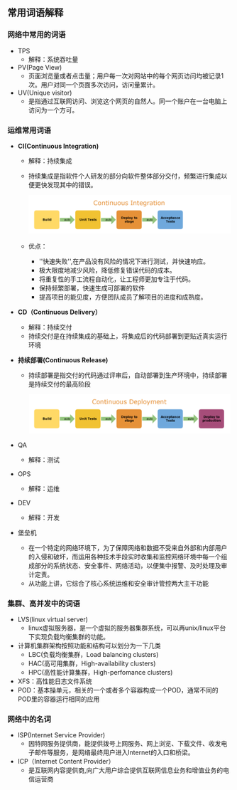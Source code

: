 ## 常用词语解释

### 网络中常用的词语

* TPS
  * 解释：系统吞吐量
* PV(Page View)
  * 页面浏览量或者点击量；用户每一次对网站中的每个网页访问均被记录1次。用户对同一个页面多次访问，访问量累计。
* UV(Unique visitor)
  * 是指通过互联网访问、浏览这个网页的自然人。同一个账户在一台电脑上访问为一个方可。


### 运维常用词语

* **CI(Continuous Integration)**

  * 解释：持续集成

  * 持续集成是指软件个人研发的部分向软件整体部分交付，频繁进行集成以便更快发现其中的错误。

    ![](../img/dai/operation/持续集成.png)

  * 优点：

    * ''快速失败'',在产品没有风险的情况下进行测试，并快速响应。
    * 极大限度地减少风险，降低修复错误代码的成本。
    * 将重复性的手工流程自动化，让工程师更加专注于代码。
    * 保持频繁部署，快速生成可部署的软件
    * 提高项目的能见度，方便团队成员了解项目的进度和成熟度。

* **CD（Continuous Delivery）**

  * 解释：持续交付
  * 持续交付是在持续集成的基础上，将集成后的代码部署到更贴近真实运行环境

* **持续部署(Continuous Release)**

  * 持续部署是指交付的代码通过评审后，自动部署到生产环境中，持续部署是持续交付的最高阶段

    ![](../img/dai/operation/持续部署.png)

* QA

  * 解释：测试

* OPS

  * 解释：运维

* DEV

  * 解释：开发

* 堡垒机

  * 在一个特定的网络环境下，为了保障网络和数据不受来自外部和内部用户的入侵和破坏，而运用各种技术手段实时收集和监控网络环境中每一个组成部分的系统状态、安全事件、网络活动，以便集中报警、及时处理及审计定责。
  * 从功能上讲，它综合了核心系统运维和安全审计管控两大主干功能

### 集群、高并发中的词语

* LVS(linux virtual server)
  * linux虚拟服务器，是一个虚拟的服务器集群系统，可以再unix/linux平台下实现负载均衡集群的功能。
* 计算机集群架构按照功能和结构可以划分为一下几类
  * LBC(负载均衡集群，Load balancing clusters)
  * HAC(高可用集群，High-availability clusters)
  * HPC(高性能计算集群，High-perfomance clusters)
* XFS：高性能日志文件系统
* POD：基本操单元，相关的一个或者多个容器构成一个POD，通常不同的POD里的容器运行相同的应用

### 网络中的名词

* ISP(Internet Service Provider)
  * 因特网服务提供商，能提供拨号上网服务、网上浏览、下载文件、收发电子邮件等服务，是网络最终用户进入Internet的入口和桥梁。
* ICP（Internet Content Provider）
  * 是互联网内容提供商,向广大用户综合提供互联网信息业务和增值业务的电信运营商